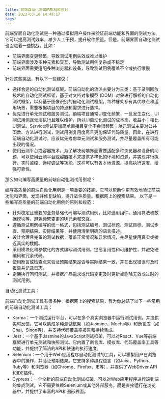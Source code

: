 ```yaml
---
title: 前端自动化测试的挑战和应对
date: 2023-03-16 14:48:17
tags:
---
```


<!-- toc -->

前端界面自动化测试是一种通过模拟用户操作来验证前端功能和界面的测试方法。它可以提高测试效率，减少人工干预，提升软件质量。但是，前端界面自动化测试也面临着一些挑战，比如：

- 前端界面变更频繁，导致测试用例失效或难以维护
- 前端界面涉及多种元素和交互，导致测试用例复杂或不稳定
- 前端界面需要适配多种浏览器和设备，导致测试用例覆盖不全或执行缓慢

针对这些挑战，有以下一些建议：

<!--more-->

- 选择合适的自动化测试框架。前端自动化的流派主要分为三类：基于录制回放技术的自动化测试框架，基于对文档对象模型 (DOM）对象进行解析的自动化测试框架，以及基于图像识别的自动化测试框架。每种框架都有其优缺点和适用场景，需要根据项目的特点和需求进行选择。
- 优先进行单元测试和服务测试。前端项目通常UI变化频繁，一旦发生变化，UI测试用例就无法执行且难以维护，所以UI自动化测试的成本高，收益小；相比UI测试，Service测试更加简单直接且变化不会很频繁；单元测试主要对公共函数、方法进行测试，测试用例复用度高且更能保证代码质量。因此，在进行前端自动化测试时，应该优先考虑单元测试和服务测试，并尽量覆盖所有可能出现的情况。
- 使用云测平台或容器技术。为了解决前端界面需要适配多种浏览器和设备的问题，可以使用云测平台或容器技术来提供多样化的环境和资源，并实现并行执行、实时监控、远程调试等功能。这样可以节省本地资源、提高执行速度、增强可靠性。

那么如何编写高质量的前端自动化测试用例呢？

编写高质量的前端自动化用例是一项重要的技能，它可以帮助你更有效地验证前端功能和界面，发现并修复缺陷，提升软件质量。根据网上的搜索结果。
以下是一些编写高质量的前端自动化用例的原则和规范：

- 针对稳定且重要的业务基础代码编写测试用例，比如通用组件、通用算法和数据模块等，避免频繁变更的UI元素和交互。
- 遵循测试用例编写的统一格式，包括测试编号、测试标题、测试目标、测试步骤、预期结果、实际结果等，并使用清晰明确的语言描述。
- 设计合理且完备的测试数据，覆盖正常情况和异常情况，并尽量使用真实或接近真实的数据。
- 采用模块化和参数化的方式编写测试用例，提高复用性和可维护性，并避免硬编码和冗余代码。
- 使用断言或检查点来验证预期结果是否与实际结果一致，并在出现错误时及时报告并记录日志。
- 定期执行回归测试，并根据产品需求或代码变更及时更新或删除无效或过时的测试用例。

自动化测试工具：

前端自动化测试工具有很多种，根据网上的搜索结果，我为你总结了以下一些常用的前端自动化测试工具：

- Karma：一个测试运行平台，可以在多个真实浏览器中运行测试用例，并提供实时反馈。它可以集成多种测试框架（如Jasmine、Mocha等）和断言库（如Chai、Sinon等），并支持代码覆盖率报告和持续集成。
- Jest：一个基于Jasmine的JavaScript测试框架，可以对React、Vue等前端框架进行单元测试和快照测试。它内置了断言库、模拟库、代码覆盖率工具等功能，并提供了简洁的API和快速的执行速度。
- Selenium：一个用于Web应用程序自动化测试的工具，可以模拟用户在浏览器中的操作，并验证预期结果。它支持多种编程语言（如Java、Python、Ruby等）和浏览器（如Chrome、Firefox、IE等），并提供了WebDriver API和IDE插件。
- Cypress：一个全新的前端自动化测试框架，可以对Web应用程序进行端到端的集成测试。它不需要依赖Selenium或其他外部服务，而是直接运行在浏览器中，并提供了丰富的API和图形界面。